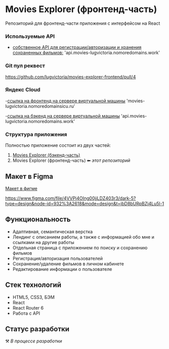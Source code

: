 # Movies Explorer (фронтенд-часть)

Репозиторий для фронтенд-части приложения с интерфейсом на React

### Используемые API

- [собственное API для регистрации/авторизации и хранения сохраненных фильмов:](api.movies-lugvictoria.nomoredomains.work)
'api.movies-lugvictoria.nomoredomains.work'

### Git пул реквест

https://github.com/lugvictoria/movies-explorer-frontend/pull/4


### Яндекс Cloud
-[ссылка на фронтенд на сервере виртуальной машины](movies-lugvictoria.nomoredomainsicu.ru) 'movies-lugvictoria.nomoredomainsicu.ru'

-[ccылка на бэкенд на сервере виртуальной машины](api.movies-lugvictoria.nomoredomains.work) 'api.movies-lugvictoria.nomoredomains.work'

### Структура приложения

Полностью приложение состоит из двух частей:

1. [Movies Explorer (бэкенд-часть)](https://github.com/lugvictoria/movies-explorer-api)
2. Movies Explorer (фронтенд-часть) ⬅ _этот репозиторий_

## Макет в Figma

[Макет в фигме](https://www.figma.com/file/4VVPj4OIng00jjLDZ403r3/dark-5?type=design&node-id=932%3A2618&mode=design&t=jbD8bURpBZj4Lu5l-1)

https://www.figma.com/file/4VVPj4OIng00jjLDZ403r3/dark-5?type=design&node-id=932%3A2618&mode=design&t=jbD8bURpBZj4Lu5l-1

## Функциональность

- Адаптивная, семантическая верстка
- Лендинг с описанием работы, а также с информацией обо мне и ссылками на другие работы
- Отдельная страница с приложением по поиску и сохранению фильмов
- Регистрация/авторизация пользователей
- Сохранение/удаление фильмов в личном кабинете
- Редактирование информации о пользователе

## Стек технологий

- HTML5, CSS3, БЭМ
- React
- React Router 6
- Работа с API

## Статус разработки

⚒️ _В процессе разработки_
